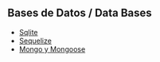 ## Bases de Datos / Data Bases

* [Sqlite](sqlite/README.md)
* [Sequelize](sequelize/README.md)
* [Mongo y Mongoose](mongo/README.md)
